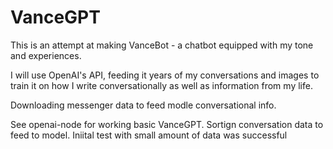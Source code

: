 # VanceGPT
This is an attempt at making VanceBot - a chatbot equipped with my tone and experiences.

 I will use OpenAI's API, feeding it years of my conversations and images to train it on how I write conversationally as well as information from my life.

Downloading messenger data to feed modle conversational info.


See openai-node for working basic VanceGPT. Sortign conversation data to feed to model. Iniital test with small amount of data was successful
